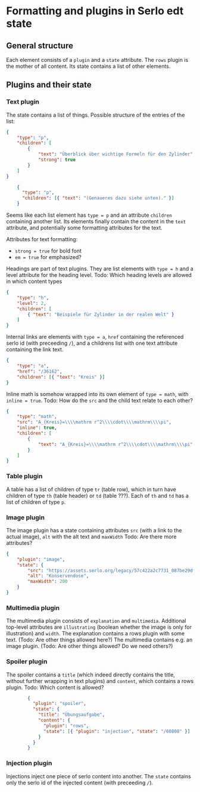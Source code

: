# Formatting and plugins in Serlo edt state

## General structure
Each element consists of a `plugin` and a `state` attribute. 
The `rows` plugin is the mother of all content. Its state contains a list of other elements.

## Plugins and their state
### Text plugin
The state contains a list of things. Possible structure of the entries of the list:

```json
{
    "type": "p",
    "children": [
        {
            "text": "Überblick über wichtige Formeln für den Zylinder",
            "strong": true
        }
    ]
}
```

```json
    {
      "type": "p",
      "children": [{ "text": "(Genaueres dazu siehe unten)." }]
    }
```

Seems like each list element has `type = p` and an attribute `children` containing another list. Its elements finally contain the content in the `text` attribute, and potentially some formatting attributes for the text.


Attributes for text formatting:
- `strong = true` for bold font
- `em = true` for emphasized?

Headings are part of text plugins. They are list elements with `type = h` and a level attribute for the heading level. Todo: Which heading levels are allowed in which content types
```json
{
    "type": "h",
    "level": 2,
    "children": [
        { "text": "Beispiele für Zylinder in der realen Welt" }
    ]
}
```

Internal links are elements with `type = a`, `href` containing the referenced serlo id (with preceeding `/`), and a childrens list with one text attribute containing the link text. 
```json
{
    "type": "a",
    "href": "/36162",
    "children": [{ "text": "Kreis" }]
}
```

Inline math is somehow wrapped into its own element of `type = math`, with `inline = true`. Todo: How do the `src` and the child text relate to each other? 
```json
{
    "type": "math",
    "src": "A_{Kreis}=\\\\mathrm r^2\\\\cdot\\\\mathrm\\\\pi",
    "inline": true,
    "children": [
        {
            "text": "A_{Kreis}=\\\\mathrm r^2\\\\cdot\\\\mathrm\\\\pi"
        }
    ]
}
```

### Table plugin
A table has a list of children of type `tr` (table row), which in turn have children of type `th` (table header) or `td` (table ???). Each of `th` and `td` has a list of children of type `p`.

### Image plugin
The image plugin has a state containing attributes `src` (with a link to the actual image), `alt` with the alt text and `maxWidth` Todo: Are there more attributes?
```json
{
    "plugin": "image",
    "state": {
        "src": "https://assets.serlo.org/legacy/57c422a2c7731_087be29dfde18b6365f31aeef2b5aced0d6e44ee.jpg",
        "alt": "Konservendose",
        "maxWidth": 200
    }
}
```

### Multimedia plugin
The multimedia plugin consists of `explanation` and `multimedia`. Additional top-level attributes are `illustrating` (boolean whether the image is only for illustration) and `width`. The explanation contains a rows plugin with some text. (Todo: Are other things allowed here?) The multimedia contains e.g. an image plugin. (Todo: Are other things allowed? Do we need others?)

### Spoiler plugin
The spoiler contains a `title` (which indeed directly contains the title, without further wrapping in text plugins) and `content`, which contains a rows plugin. Todo: Which content is allowed?
```json
        {
          "plugin": "spoiler",
          "state": {
            "title": "Übungsaufgabe",
            "content": {
              "plugin": "rows",
              "state": [{ "plugin": "injection", "state": "/60808" }]
            }
          }
        }
```

### Injection plugin
Injections inject one piece of serlo content into another. The `state` contains only the serlo id of the injected content (with preceeding `/`).


